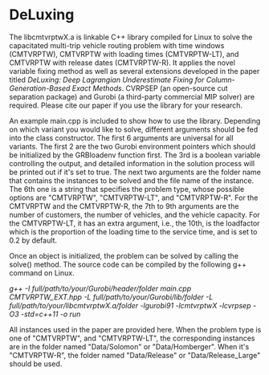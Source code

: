 # DeLuxing
The libcmtvrptwX.a is linkable C++ library compiled for Linux to solve the capacitated multi-trip vehicle routing problem with time windows (CMTVRPTW), CMTVRPTW with loading times (CMTVRPTW-LT), and CMTVRPTW with release dates (CMTVRPTW-R). It applies the novel variable fixing method as well as several extensions developed in the paper titled _DeLuxing: Deep Lagrangian Underestimate Fixing for
Column-Generation-Based Exact Methods_. CVRPSEP (an open-source cut separation package) and Gurobi (a third-party commercial MIP solver) are required. Please cite our paper if you use the library for your research.

An example main.cpp is included to show how to use the library. Depending on which variant you would like to solve, different arguments should be fed into the class constructor. The first 6 arguments are universal for all variants. The first 2 are the two Gurobi environment pointers which should be initialized by the GRBloadenv function first. The 3rd is a boolean variable controlling the output, and detailed information in the solution process will be printed out if it's set to true. The next two arguments are the folder name that contains the instances to be solved and the file name of the instance. The 6th one is a string that specifies the problem type, whose possible options are "CMTVRPTW", "CMTVRPTW-LT", and "CMTVRPTW-R". For the CMTVRPTW and the CMTVRPTW-R, the 7th to 9th arguments are the number of customers, the number of vehicles, and the vehicle capacity. For the CMTVRPTW-LT, it has an extra argument, i.e., the 10th, is the loadfactor which is the proportion of the loading time to the service time, and is set to 0.2 by default. 

Once an object is initialized, the problem can be solved by calling the solve() method. The source code can be compiled by the following g++ command on Linux.

_g++ -I full/path/to/your/Gurobi/header/folder main.cpp CMTVRPTW_EXT.hpp -L full/path/to/your/Gurobi/lib/folder -L full/path/to/your/libcmtvrptwX.a/folder -lgurobi91 -lcmtvrptwX -lcvrpsep -O3 -std=c++11 -o run_

All instances used in the paper are provided here. When the problem type is one of "CMTVRPTW", and "CMTVRPTW-LT", the corresponding instances are in the folder named "Data/Solomon" or "Data/Homberger". When it's "CMTVRPTW-R", the folder named "Data/Release" or "Data/Release_Large" should be used.
